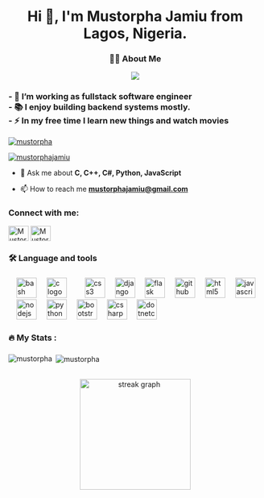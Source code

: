<h1 align="center">Hi 👋, I'm Mustorpha Jamiu from Lagos, Nigeria.</h1>
<h3 align="center">👩‍💻  About Me</h3>
<div align="center">
  <img src="https://visitor-badge.laobi.icu/badge?page_id=mustorpha.mustorpha&"  />
</div>
<h3 align="left">- 🔭 I’m working as fullstack software engineer<br>- 📚 I enjoy building backend systems mostly.<br>- ⚡ In my free time I learn new things and watch movies</h3>

<p align="left"> <a href="https://github.com/ryo-ma/github-profile-trophy"><img src="https://github-profile-trophy.vercel.app/?username=mustorpha" alt="mustorpha" /></a> </p>

<p align="left"> <a href="https://twitter.com/MustorphaJamiu" target="blank"><img src="https://img.shields.io/twitter/follow/MustorphaJamiu?logo=twitter&style=for-the-badge" alt="mustorphajamiu" /></a> </p>

- 💬 Ask me about **C, C++, C#, Python, JavaScript**

- 📫 How to reach me **mustorphajamiu@gmail.com**

<h3 align="left">Connect with me:</h3>
<p align="left">
<a href="https://twitter.com/MustorphaJamiu" target="blank"><img align="center" src="https://raw.githubusercontent.com/rahuldkjain/github-profile-readme-generator/master/src/images/icons/Social/twitter.svg" alt="Mustorpha" height="30" width="40" /></a>
<a href="https://linkedin.com/in/mustorpha-jamiu" target="blank"><img align="center" src="https://raw.githubusercontent.com/rahuldkjain/github-profile-readme-generator/master/src/images/icons/Social/linked-in-alt.svg" alt="Mustorpha" height="30" width="40" /></a>
</p>

<h3 align="left">🛠 Language and tools</h3>

###

<div align="left">
  <img width="12" />
  <img src="https://cdn.jsdelivr.net/gh/devicons/devicon/icons/bash/bash-original.svg" height="40" alt="bash logo"  />
  <img width="12" />
  <img src="https://cdn.jsdelivr.net/gh/devicons/devicon/icons/c/c-original.svg" height="40" alt="c logo"  />
  <img width="12" />
  <img width="12" />
  <img src="https://cdn.jsdelivr.net/gh/devicons/devicon/icons/css3/css3-original.svg" height="40" alt="css3 logo"  />
  <img width="12" />
  <img src="https://cdn.jsdelivr.net/gh/devicons/devicon/icons/django/django-plain.svg" height="40" alt="django logo"  />
  <img width="12" />
  <img src="https://cdn.jsdelivr.net/gh/devicons/devicon/icons/flask/flask-original.svg" height="40" alt="flask logo"  />
  <img width="12" />
  <img src="https://cdn.jsdelivr.net/gh/devicons/devicon/icons/github/github-original.svg" height="40" alt="github logo"  />
  <img width="12" />
  <img src="https://cdn.jsdelivr.net/gh/devicons/devicon/icons/html5/html5-original.svg" height="40" alt="html5 logo"  />
  <img width="12" />
  <img src="https://cdn.jsdelivr.net/gh/devicons/devicon/icons/javascript/javascript-original.svg" height="40" alt="javascript logo"  />
  <img width="12" />
  <img src="https://cdn.jsdelivr.net/gh/devicons/devicon/icons/nodejs/nodejs-original.svg" height="40" alt="nodejs logo"  />
  <img width="12" />
  <img src="https://cdn.jsdelivr.net/gh/devicons/devicon/icons/python/python-original.svg" height="40" alt="python logo"  />
  <img width="12" />
  <img src="https://cdn.jsdelivr.net/gh/devicons/devicon/icons/bootstrap/bootstrap-original.svg" height="40" alt="bootstrap logo"  />
  <img width="12" />
  <img src="https://cdn.jsdelivr.net/gh/devicons/devicon/icons/csharp/csharp-original.svg" height="40" alt="csharp logo"  />
  <img width="12" />
  <img src="https://cdn.jsdelivr.net/gh/devicons/devicon/icons/dotnetcore/dotnetcore-original.svg" height="40" alt="dotnetcore logo"  />
</div>

###

<h3 align="left">🔥   My Stats :</h3>

###
<p><img align="left" src="https://github-readme-stats.vercel.app/api/top-langs?username=mustorpha&show_icons=true&locale=en&layout=compact" alt="mustorpha" /></p>

<p>&nbsp;<img align="center" src="https://github-readme-stats.vercel.app/api?username=mustorpha&show_icons=true&locale=en" alt="mustorpha" /></p><br>
<div align="center">
  <img src="https://streak-stats.demolab.com?user=mustorpha&locale=en&mode=daily&theme=dark&hide_border=false&border_radius=5&order=3" height="220" alt="streak graph"  />
</div>

###

